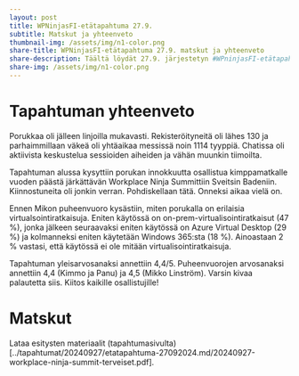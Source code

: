 ```yaml
---
layout: post
title: WPNinjasFI-etätapahtuma 27.9.
subtitle: Matskut ja yhteenveto
thumbnail-img: /assets/img/n1-color.png
share-title: WPNinjasFI-etätapahtuma 27.9. matskut ja yhteenveto
share-description: Täältä löydät 27.9. järjestetyn #WPninjasFI-etätapahtuman jaettavat matkskut sekä yhteenvedon tilaisuudesta 🥷
share-img: /assets/img/n1-color.png
--- 
```

# Tapahtuman yhteenveto
Porukkaa oli jälleen linjoilla mukavasti. Rekisteröityneitä oli lähes 130 ja parhaimmillaan väkeä oli yhtäaikaa messissä noin 1114 tyyppiä. Chatissa oli  aktiivista keskustelua sessioiden aiheiden ja vähän muunkin tiimoilta.

Tapahtuman alussa kysyttiin porukan innokkuutta osallistua kimppamatkalle vuoden päästä järkättävän Workplace Ninja Summittiin Sveitsin Badeniin. Kiinnostuneita oli jonkin verran. Pohdiskellaan tätä. Onneksi aikaa vielä on.

Ennen Mikon puheenvuoro kysästiin, miten porukalla on erilaisia virtualsointiratkaisuja. Eniten  käytössä on on-prem-virtualisointiratkaisut (47 %), jonka jälkeen seuraavaksi eniten käytössä on Azure Virtual Desktop (29 %) ja kolmanneksi eniten käytetään Windows 365:sta (18 %). Ainoastaan 2 % vastasi, että käytössä ei ole mitään virtualisointiratkaisuja.

Tapahtuman yleisarvosanaksi annettiin 4,4/5. Puheenvuorojen arvosanaksi annettiin 4,4 (Kimmo ja Panu) ja 4,5 (Mikko Linström). Varsin kivaa palautetta siis. Kiitos kaikille osallistujille!

# Matskut
Lataa esitysten materiaalit (tapahtumasivulta)[../tapahtumat/20240927/etatapahtuma-27092024.md/20240927-workplace-ninja-summit-terveiset.pdf].
